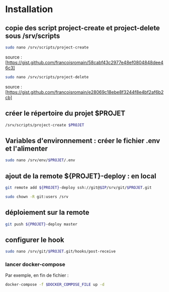 # Installation

## copie des script project-create et project-delete sous /srv/scripts

```bash
sudo nano /srv/scripts/project-create
```

source : [https://gist.github.com/francoisromain/58cabf43c2977e48ef0804848dee46c3]

```bash
sudo nano /srv/scripts/project-delete
```

source : [https://gist.github.com/francoisromain/e28069c18ebe8f3244f8e4bf2af6b2cb]

## créer le répertoire du projet $PROJET

```bash
/srv/scripts/project-create $PROJET
```

## Variables d'environnement : créer le fichier .env et l'alimenter

```bash
sudo nano /srv/env/$PROJET/.env
```

## ajout de la remote ${PROJET}-deploy : en local

```bash
git remote add ${PROJET}-deploy ssh://git@$IP/srv/git/$PROJET.git
```

```bash
sudo chown -R git:users /srv
```

## déploiement sur la remote

```bash
git push ${PROJET}-deploy master
```

## configurer le hook

```bash
sudo nano /srv/git/$PROJET.git/hooks/post-receive
```

### lancer docker-compose

Par exemple, en fin de fichier :

```bash
docker-compose -f $DOCKER_COMPOSE_FILE up -d
```
